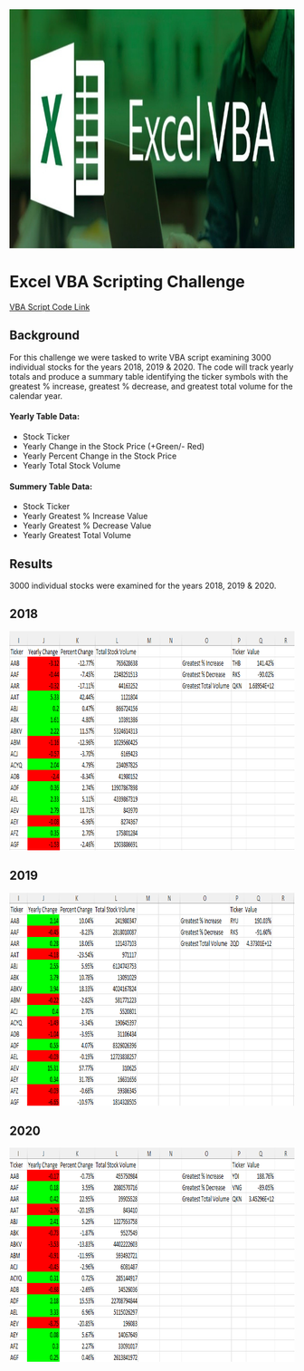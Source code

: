 <img src="Pics/Header.png" width="808" height="422">

# Excel VBA Scripting Challenge

[VBA Script Code Link]( https://github.com/MichaelELeonard/VBA-challenge/blob/main/Module%202%20challenge%20VBA%20Script%20Files.vbs)

## Background
For this challenge we were tasked to write VBA script examining 3000 individual stocks for the years 2018, 2019 & 2020.  The code will track yearly totals and produce a summary table identifying the ticker symbols with the greatest % increase, greatest % decrease, and greatest total volume for the calendar year.

#### Yearly Table Data:
* Stock Ticker
* Yearly Change in the Stock Price (+Green/- Red)
* Yearly Percent Change in the Stock Price
* Yearly Total Stock Volume 

#### Summery Table Data:
* Stock Ticker
* Yearly Greatest % Increase Value
* Yearly Greatest % Decrease Value
* Yearly Greatest Total Volume


## Results
3000 individual stocks were examined for the years 2018, 2019 & 2020.


## 2018 
<img src="Pics/2018 Results.png" width="844" height="387">


## 2019
<img src="Pics/2019 Results.png" width="852" height="376">



## 2020
<img src="Pics/2020 Results.png" width="843" height="378">

